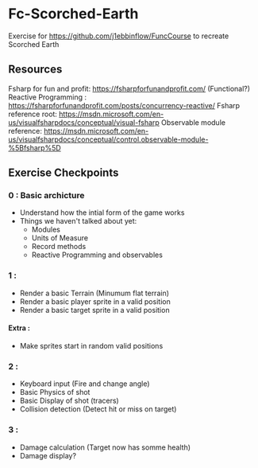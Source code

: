 # Fc-Scorched-Earth
Exercise for https://github.com/j1ebbinflow/FuncCourse to recreate Scorched Earth

## Resources
Fsharp for fun and profit: https://fsharpforfunandprofit.com/
(Functional?) Reactive Programming : https://fsharpforfunandprofit.com/posts/concurrency-reactive/
Fsharp reference root: https://msdn.microsoft.com/en-us/visualfsharpdocs/conceptual/visual-fsharp
Observable module reference: https://msdn.microsoft.com/en-us/visualfsharpdocs/conceptual/control.observable-module-%5Bfsharp%5D 

## Exercise Checkpoints

### 0 : Basic archicture 
- Understand how the intial form of the game works
- Things we haven't talked about yet: 
    - Modules
    - Units of Measure
    - Record methods
    - Reactive Programming and observables

### 1 : 
- Render a basic Terrain (Minumum flat terrain)
- Render a basic player sprite in a valid position
- Render a basic target sprite in a valid position

#### Extra : 
- Make sprites start in random valid positions

### 2 : 
- Keyboard input (Fire and change angle)
- Basic Physics of shot
- Basic Display of shot (tracers)
- Collision detection (Detect hit or miss on target)

### 3 : 
- Damage calculation (Target now has somme health)
- Damage display? 